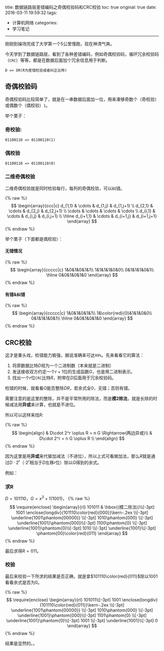 title: 数据链路层差错编码之奇偶校验码和CRC校验
toc: true
original: true
date: 2016-03-11 19:59:32
tags:
- 计算机网络
categories:
- 学习笔记
---

刚刚到操场完成了大学第一个5公里慢跑，现在神清气爽。

今天学到了数据链路层，看到了各种差错编码，例如奇偶校验码，循环冗余校验码（`CRC`）等等，都是在数据后面加个冗余信息用于判断。

	D => DR(R为差错检验或者纠正比特)

## 奇偶校验码
奇偶校验码比较简单了，就是在一串数据后面加一位，用来凑够奇数个（奇校验）或偶数个（偶校验）`1`。

举个栗子：
### 奇校验:
	01100110 => 01100110(1)

### 偶校验
	01100110 => 01100110(0)

### 二维奇偶校验
二维奇偶校验就是同时检验每行，每列的奇偶校验，可以纠错。
<!--more-->

{% raw %}
$$
\begin{array}{ccc|c}
d_{1,1} & \cdots & d_{1,j} & d_{1,j+1} \\
d_{2,1} & \cdots & d_{2,j} & d_{2,j+1} \\
\cdots & \cdots & \cdots & \cdots \\
d_{i,1} & \cdots & d_{i,j} & d_{i,j+1} \\ \hline
d_{i+1,1} & \cdots & d_{i+1,j} & d_{i+1,j+1}
\end{array}
$$
{% endraw %}

举个栗子（下面都是偶校验）：
#### 无错情况
{% raw %}
$$
\begin{array}{ccccc|c}
1&0&1&0&1&1\\
1&1&1&1&0&0\\
0&1&1&1&0&1\\ \hline
0&0&1&0&1&0
\end{array}
$$
{% endraw %}

#### 有错&纠错
{% raw %}
$$
\begin{array}{ccccc|c}
1&0&1&0&1&1\\
1&\color{red}{0}&1&1&0&0\\
0&1&1&1&0&1\\ \hline
0&0&1&0&1&0
\end{array}
$$
{% endraw %}

## CRC校验
这才是重头戏，检错能力极强，据说准确率可达`99%`。先来看看它的算法：
1. 将原数据比特$D$视为一个二进制数（本来就是二进制）
2. 发送接收双方约定一个$r+1$位的生成函数$G$，也是用二进制表示。
3. 找出一个$r$位`CRC`比特$R$，附带在$D$后面用于冗余校验码。

检错的时候，就看看$G$能否整除$DR$，若余式全0，无错；否则有错。

需要注意的是这里的整除，并不是平常所用的除法，而是**模2除法**，就是长除的时候减法用**异或**来计算，也就是不进位。

所以可以这样来找$R$:

{% raw %}
$$
\begin{align}
& D\cdot 2^r \oplus R = n G \Rightarrow(两边异或)\\
& D\cdot 2^r = n G \oplus R \\
\end{align}
$$
{% endraw %}

因为这里是用**异或**来代替加减法（不进位），所以上式可看做加法，那么$R$就是通过$D\cdot 2^r$（$\cdot 2^r$相当于$D$左移$r$位）除以$G$得到的余式。

例如：
### 求R
$D=101110$，$G=x^3+1(1001)$，
{% raw %}
$$
\require{enclose}
\begin{array}{rl}
    101011 & \hbox{(模二除法)}\\[-3pt]
   1001 \enclose{longdiv}{101110\color{red}{000}}\kern-.2ex \\[-3pt]
      \underline{1001\phantom{00000}} \\[-3pt]
      1010\phantom{000} \\[-3pt]
      \underline{1001}\phantom{000}\\[-3pt]
      1100\phantom{0}  \\[-3pt]
      \underline{1001}\phantom{0}\\[-3pt]
      1010  \\[-3pt]
      \underline{1001}\\[-3pt]
      \phantom{00}\color{red}{011}
  \end{array}
$$
{% endraw %}

最后求得$R=011$。
### 校验
最后来校验一下所求的结果是否正确，就是拿$101110\color{red}{011}$除以$1001$看看余式是否为0。

{% raw %}
$$
\require{enclose}
\begin{array}{rl}
    101011\\[-3pt]
   1001 \enclose{longdiv}{101110\color{red}{011}}\kern-.2ex \\[-3pt]
      \underline{1001\phantom{00000}} \\[-3pt]
      1010\phantom{000} \\[-3pt]
      \underline{1001}\phantom{000}\\[-3pt]
      1101\phantom{0}  \\[-3pt]
      \underline{1001}\phantom{0}\\[-3pt]
      1001  \\[-3pt]
      \underline{1001}\\[-3pt]
      0
  \end{array}
$$
{% endraw %}

结果是显然的。。

